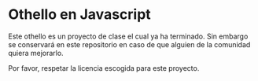 # Othello en Javascript

Este othello es un proyecto de clase el cual ya ha terminado. Sin embargo se conservará en este repositorio en caso de que alguien de la comunidad quiera mejorarlo.

Por favor, respetar la licencia escogida para este proyecto.
